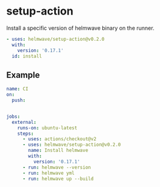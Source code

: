 # setup-action

Install a specific version of helmwave binary on the runner.

```yaml
- uses: helmwave/setup-action@v0.2.0
  with:
    version: '0.17.1'
  id: install
```

## Example

```yaml
name: CI
on:
  push:


jobs:
  external:
    runs-on: ubuntu-latest
    steps:
      - uses: actions/checkout@v2
      - uses: helmwave/setup-action@v0.2.0
        name: Install helmwave
        with:
          version: '0.17.1'
      - run: helmwave --version
      - run: helmwave yml
      - run: helmwave up --build
      
```
